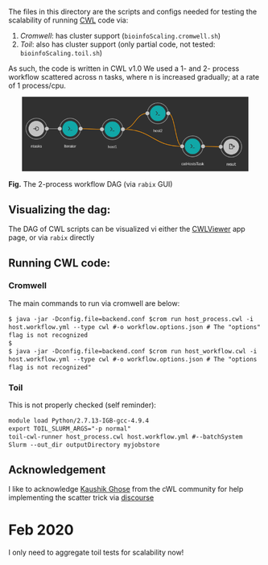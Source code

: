 
The files in this directory are the scripts and configs needed for testing the scalability of running [CWL]() code via:
1. _Cromwell_: has cluster support (`bioinfoScaling.cromwell.sh`)
2. _Toil_: also has cluster support (only partial code, not tested: `bioinfoScaling.toil.sh`)

As such, the code is written in CWL v1.0
We used a 1- and 2- process workflow scattered across n tasks, where n is increased gradually; at a rate of 1 process/cpu.

<p align="center">
  <img src="dag_cwl_rabix_hosts_workflow.png" width =450>
</p>

**Fig.** The 2-process workflow DAG (via `rabix` GUI)


## Visualizing the dag:

The DAG of CWL scripts can be visualized vi either the [CWLViewer](https://view.commonwl.org/) app page, or via `rabix` directly 

## Running CWL code:

### Cromwell

The main commands to run via cromwell are below:

```
$ java -jar -Dconfig.file=backend.conf $crom run host_process.cwl -i host.workflow.yml --type cwl #-o workflow.options.json # The "options" flag is not recognized
$
$ java -jar -Dconfig.file=backend.conf $crom run host_workflow.cwl -i host.workflow.yml --type cwl #-o workflow.options.json # The "options flag is not recognized"
```


### Toil
This is not properly checked (self reminder):

```
module load Python/2.7.13-IGB-gcc-4.9.4
export TOIL_SLURM_ARGS="-p normal"
toil-cwl-runner host_process.cwl host.workflow.yml #--batchSystem Slurm --out_dir outputDirectory myjobstore
```


## Acknowledgement

I like to acknowledge [Kaushik Ghose](https://github.com/kaushik-work) from the cWL community for help implementing the scatter trick via [discourse](https://cwl.discourse.group/t/scatter-workflow-step-n-times/71/4)

# Feb 2020
I only need to aggregate toil tests for scalability now!


